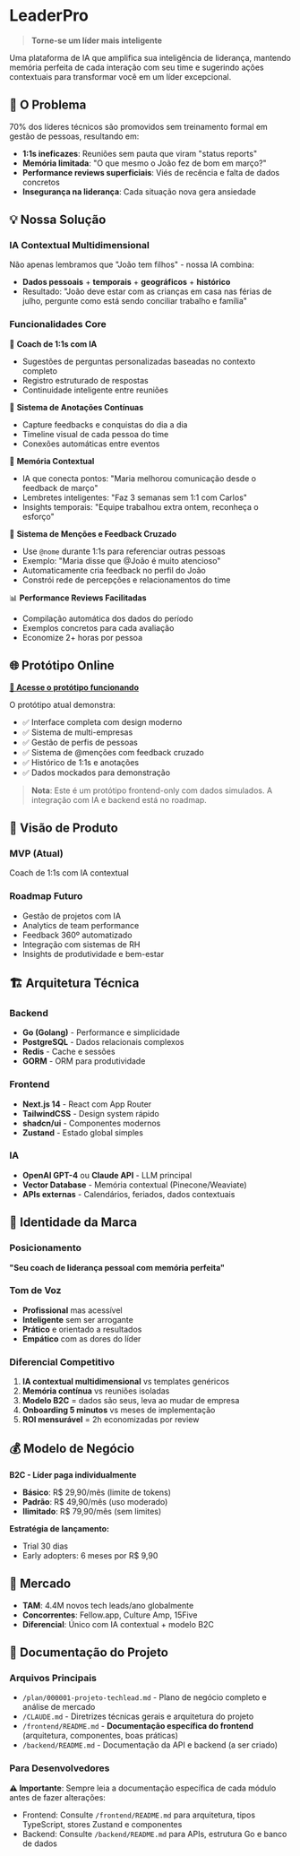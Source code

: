# LeaderPro

> **Torne-se um líder mais inteligente**

Uma plataforma de IA que amplifica sua inteligência de liderança, mantendo memória perfeita de cada interação com seu time e sugerindo ações contextuais para transformar você em um líder excepcional.

## 🎯 O Problema

70% dos líderes técnicos são promovidos sem treinamento formal em gestão de pessoas, resultando em:

- **1:1s ineficazes**: Reuniões sem pauta que viram "status reports"
- **Memória limitada**: "O que mesmo o João fez de bom em março?"
- **Performance reviews superficiais**: Viés de recência e falta de dados concretos
- **Insegurança na liderança**: Cada situação nova gera ansiedade

## 💡 Nossa Solução

### IA Contextual Multidimensional
Não apenas lembramos que "João tem filhos" - nossa IA combina:
- **Dados pessoais** + **temporais** + **geográficos** + **histórico**
- Resultado: "João deve estar com as crianças em casa nas férias de julho, pergunte como está sendo conciliar trabalho e família"

### Funcionalidades Core

🤖 **Coach de 1:1s com IA**
- Sugestões de perguntas personalizadas baseadas no contexto completo
- Registro estruturado de respostas
- Continuidade inteligente entre reuniões

📝 **Sistema de Anotações Contínuas**
- Capture feedbacks e conquistas do dia a dia
- Timeline visual de cada pessoa do time
- Conexões automáticas entre eventos

🧠 **Memória Contextual**
- IA que conecta pontos: "Maria melhorou comunicação desde o feedback de março"
- Lembretes inteligentes: "Faz 3 semanas sem 1:1 com Carlos"
- Insights temporais: "Equipe trabalhou extra ontem, reconheça o esforço"

🔗 **Sistema de Menções e Feedback Cruzado**
- Use `@nome` durante 1:1s para referenciar outras pessoas
- Exemplo: "Maria disse que @João é muito atencioso"
- Automaticamente cria feedback no perfil do João
- Constrói rede de percepções e relacionamentos do time

📊 **Performance Reviews Facilitadas**
- Compilação automática dos dados do período
- Exemplos concretos para cada avaliação
- Economize 2+ horas por pessoa

## 🌐 Protótipo Online

**[🔗 Acesse o protótipo funcionando](https://diegoclair.github.io/leaderpro/)**

O protótipo atual demonstra:
- ✅ Interface completa com design moderno
- ✅ Sistema de multi-empresas 
- ✅ Gestão de perfis de pessoas
- ✅ Sistema de @menções com feedback cruzado
- ✅ Histórico de 1:1s e anotações
- ✅ Dados mockados para demonstração

> **Nota**: Este é um protótipo frontend-only com dados simulados. A integração com IA e backend está no roadmap.

## 🚀 Visão de Produto

### MVP (Atual)
Coach de 1:1s com IA contextual

### Roadmap Futuro
- Gestão de projetos com IA
- Analytics de team performance  
- Feedback 360º automatizado
- Integração com sistemas de RH
- Insights de produtividade e bem-estar

## 🏗️ Arquitetura Técnica

### Backend
- **Go (Golang)** - Performance e simplicidade
- **PostgreSQL** - Dados relacionais complexos
- **Redis** - Cache e sessões
- **GORM** - ORM para produtividade

### Frontend
- **Next.js 14** - React com App Router
- **TailwindCSS** - Design system rápido
- **shadcn/ui** - Componentes modernos
- **Zustand** - Estado global simples

### IA
- **OpenAI GPT-4** ou **Claude API** - LLM principal
- **Vector Database** - Memória contextual (Pinecone/Weaviate)
- **APIs externas** - Calendários, feriados, dados contextuais

## 🎨 Identidade da Marca

### Posicionamento
**"Seu coach de liderança pessoal com memória perfeita"**

### Tom de Voz
- **Profissional** mas acessível
- **Inteligente** sem ser arrogante  
- **Prático** e orientado a resultados
- **Empático** com as dores do líder

### Diferencial Competitivo
1. **IA contextual multidimensional** vs templates genéricos
2. **Memória contínua** vs reuniões isoladas  
3. **Modelo B2C** = dados são seus, leva ao mudar de empresa
4. **Onboarding 5 minutos** vs meses de implementação
5. **ROI mensurável** = 2h economizadas por review

## 💰 Modelo de Negócio

**B2C - Líder paga individualmente**

- **Básico**: R$ 29,90/mês (limite de tokens)
- **Padrão**: R$ 49,90/mês (uso moderado) 
- **Ilimitado**: R$ 79,90/mês (sem limites)

**Estratégia de lançamento:**
- Trial 30 dias
- Early adopters: 6 meses por R$ 9,90

## 🎯 Mercado

- **TAM**: 4.4M novos tech leads/ano globalmente
- **Concorrentes**: Fellow.app, Culture Amp, 15Five
- **Diferencial**: Único com IA contextual + modelo B2C

## 📁 Documentação do Projeto

### Arquivos Principais
- `/plan/000001-projeto-techlead.md` - Plano de negócio completo e análise de mercado
- `/CLAUDE.md` - Diretrizes técnicas gerais e arquitetura do projeto
- `/frontend/README.md` - **Documentação específica do frontend** (arquitetura, componentes, boas práticas)
- `/backend/README.md` - Documentação da API e backend (a ser criado)

### Para Desenvolvedores
**⚠️ Importante**: Sempre leia a documentação específica de cada módulo antes de fazer alterações:
- Frontend: Consulte `/frontend/README.md` para arquitetura, tipos TypeScript, stores Zustand e componentes
- Backend: Consulte `/backend/README.md` para APIs, estrutura Go e banco de dados